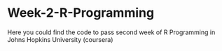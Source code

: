 # Week-2-R-Programming
Here you could find the code to pass second week of R Programming in Johns Hopkins University (coursera)
